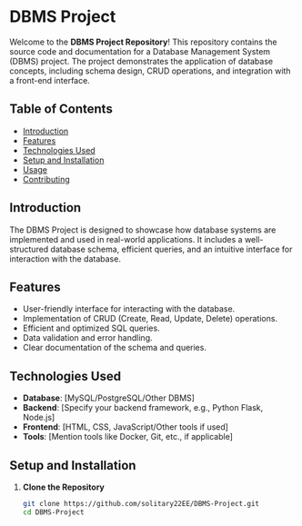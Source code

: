 # DBMS Project

Welcome to the **DBMS Project Repository**! This repository contains the source code and documentation for a Database Management System (DBMS) project. The project demonstrates the application of database concepts, including schema design, CRUD operations, and integration with a front-end interface.

## Table of Contents

- [Introduction](#introduction)
- [Features](#features)
- [Technologies Used](#technologies-used)
- [Setup and Installation](#setup-and-installation)
- [Usage](#usage)
- [Contributing](#contributing)


## Introduction

The DBMS Project is designed to showcase how database systems are implemented and used in real-world applications. It includes a well-structured database schema, efficient queries, and an intuitive interface for interaction with the database.

## Features

- User-friendly interface for interacting with the database.
- Implementation of CRUD (Create, Read, Update, Delete) operations.
- Efficient and optimized SQL queries.
- Data validation and error handling.
- Clear documentation of the schema and queries.

## Technologies Used

- **Database**: [MySQL/PostgreSQL/Other DBMS]
- **Backend**: [Specify your backend framework, e.g., Python Flask, Node.js]
- **Frontend**: [HTML, CSS, JavaScript/Other tools if used]
- **Tools**: [Mention tools like Docker, Git, etc., if applicable]

## Setup and Installation

1. **Clone the Repository**
   ```bash
   git clone https://github.com/solitary22EE/DBMS-Project.git
   cd DBMS-Project

